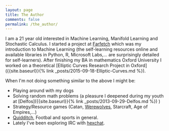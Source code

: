 ```yaml
---
layout: page
title: The Author
comments: false
permalink: /the_author/
---
```


I am a 21 year old interested in Machine Learning, Manifold Learning and Stochastic Calculus. I started a project at [Farfetch]({{site.baseurl}}/2014/07/23/Farfetch/) which was my introduction to Machine Learning (the self-learning resources online and available libraries in Python, R, Microsoft Labs,... are surprisingly detailed for self-learners). After finishing my BA in mathematics Oxford University I worked on a theoretical [Elliptic Curves Research Project in Oxford]({{site.baseurl}}{% link _posts/2015-09-18-Elliptic-Curves.md %}).

When I'm not doing something similar to the above I might be:

- Playing around with my dogs
- Solving random math problems (a pleasure I deepened during my youth at [Delfos]({{site.baseurl}}{% link _posts/2013-09-29-Delfos.md %}) )
- Strategy/Resource games (Catan, [Werewolves](https://en.wikipedia.org/wiki/Mafia_(party_game)), Starcraft, Age of Empires,...)
- [Quidditch](http://www.ouqc.uk/), Footbal and sports in general.
- Lately I've been exploring IRC with [hexchat](https://hexchat.github.io/).